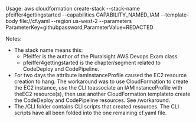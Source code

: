 Usage:
aws cloudformation create-stack --stack-name pfeiffer4gettingstarted --capabilities CAPABILITY_NAMED_IAM --template-body file://cf.yaml --region us-west-2  --parameters ParameterKey=githubpassword,ParameterValue=REDACTED

Notes:
- The stack name means this:
  - Pfeiffer is the author of the Pluralsight AWS Devops Exam class.
  - pfeiffer4gettingstarted is the chapter/segment related to CodeDeploy and CodePipeline.
- For two days the attribute IamInstanceProfile caused the EC2 resource creation to hang. The workaround was to use CloudFormation to create the EC2 instance, use the CLI toassociate an IAMInstanceProfile with theEC2 resource(s), then use another CloudFormation templateto create the CodeDeploy and CodePipeline resources. See /workaround.
- The /CLI folder contains CLI scripts that created resources. The CLI scripts have all been folded into the one remaining cf.yaml file. 

